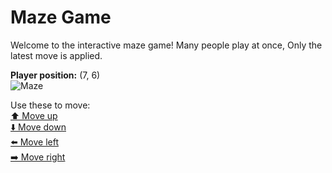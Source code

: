 # Maze Game  
Welcome to the interactive maze game! Many people play at once, Only the latest move is applied.

**Player position:** (7, 6)  
![Maze](https://github-maze-game.vercel.app/images/pos_7_6.png?t=1760630204051)

Use these to move:  
[⬆️ Move up](https://github-maze-game.vercel.app/move/7_6_w)  
[⬇️ Move down](https://github-maze-game.vercel.app/move/7_6_s)  
[⬅️ Move left](https://github-maze-game.vercel.app/move/7_6_a)  
[➡️ Move right](https://github-maze-game.vercel.app/move/7_6_d)
